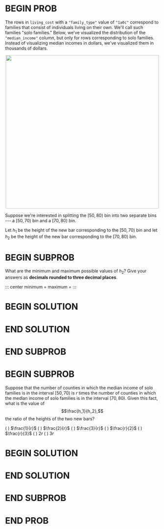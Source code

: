 # BEGIN PROB

The rows in `living_cost` with a `"family_type"` value of `"1a0c"`
correspond to families that consist of individuals living on their own.
We'll call such families "solo families.\" Below, we've visualized the
distribution of the `"median_income"` column, but only for rows
corresponding to solo families. Instead of visualizing median incomes in
dollars, we've visualized them in thousands of dollars.

<center><img src='../assets/images/fa23-midterm/hist.png' width=500></center>

Suppose we're interested in splitting the $[50, 80)$ bin into two
separate bins --- a $[50, 70)$ bin and a $[70, 80)$ bin.

Let $h_1$ be the height of the new bar corresponding to the $[50, 70)$
bin and let $h_2$ be the height of the new bar corresponding to the
$[70, 80)$ bin.

# BEGIN SUBPROB

What are the minimum and maximum possible values of $h_2$? Give your
answers as **decimals rounded to three decimal places**.

::: center
minimum = maximum =
:::

# BEGIN SOLUTION

# END SOLUTION

# END SUBPROB

# BEGIN SUBPROB

Suppose that the number of counties in which the median income of solo
families is in the interval $[50, 70)$ is $r$ times the number of
counties in which the median income of solo families is in the interval
$[70, 80)$. Given this fact, what is the value of $$\frac{h_1}{h_2},$$
the ratio of the heights of the two new bars?

( ) $\frac{1}{r}$
( ) $\frac{2}{r}$
( ) $\frac{3}{r}$
( ) $\frac{r}{2}$
( ) $\frac{r}{3}$
( ) $2r$
( ) $3r$

# BEGIN SOLUTION

# END SOLUTION

# END SUBPROB

# END PROB